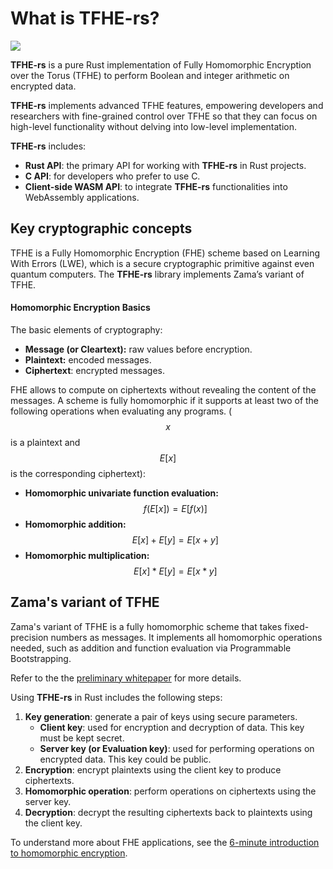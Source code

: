 # What is TFHE-rs?

![](../.gitbook/assets/doc\_header\_tfhe-rs.png)

**TFHE-rs** is a pure Rust implementation of Fully Homomorphic Encryption over the Torus (TFHE) to perform Boolean and integer arithmetic on encrypted data.

**TFHE-rs** implements advanced TFHE features, empowering developers and researchers with fine-grained control over TFHE so that they can focus on high-level functionality without delving into low-level implementation.

**TFHE-rs** includes:

* **Rust API**: the primary API for working with **TFHE-rs** in Rust projects.
* **C API**: for developers who prefer to use C.
* **Client-side WASM API**: to integrate **TFHE-rs** functionalities into WebAssembly applications.

## Key cryptographic concepts

TFHE is a Fully Homomorphic Encryption (FHE) scheme based on Learning With Errors (LWE), which is a secure cryptographic primitive against even quantum computers. The **TFHE-rs** library implements Zama’s variant of TFHE.

#### Homomorphic Encryption Basics

The basic elements of cryptography:

* **Message (or Cleartext):** raw values before encryption.
* **Plaintext:** encoded messages.
* **Ciphertext**: encrypted messages.

FHE allows to compute on ciphertexts without revealing the content of the messages. A scheme is fully homomorphic if it supports at least two of the following operations when evaluating any programs. ($$x$$ is a plaintext and $$E[x]$$ is the corresponding ciphertext):

* **Homomorphic univariate function evaluation:** $$f(E[x]) = E[f(x)]$$
* **Homomorphic addition:** $$E[x] + E[y] = E[x + y]$$
* **Homomorphic multiplication:** $$E[x] * E[y] = E[x * y]$$

## Zama's variant of TFHE

Zama's variant of TFHE is a fully homomorphic scheme that takes fixed-precision numbers as messages. It implements all homomorphic operations needed, such as addition and function evaluation via Programmable Bootstrapping.

Refer to the the [preliminary whitepaper](https://whitepaper.zama.ai/) for more details.

Using **TFHE-rs** in Rust includes the following steps:

1. **Key generation**: generate a pair of keys using secure parameters.
   * **Client key**: used for encryption and decryption of data. This key must be kept secret.
   * **Server key (or Evaluation key)**: used for performing operations on encrypted data. This key could be public.
2. **Encryption**: encrypt plaintexts using the client key to produce ciphertexts.
3. **Homomorphic operation**: perform operations on ciphertexts using the server key.
4. **Decryption**: decrypt the resulting ciphertexts back to plaintexts using the client key.

To understand more about FHE applications, see the [6-minute introduction to homomorphic encryption](https://6min.zama.ai/).
